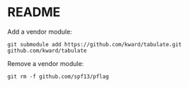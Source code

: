 # README

Add a vendor module:

    git submodule add https://github.com/kward/tabulate.git github.com/kward/tabulate

Remove a vendor module:

    git rm -f github.com/spf13/pflag
